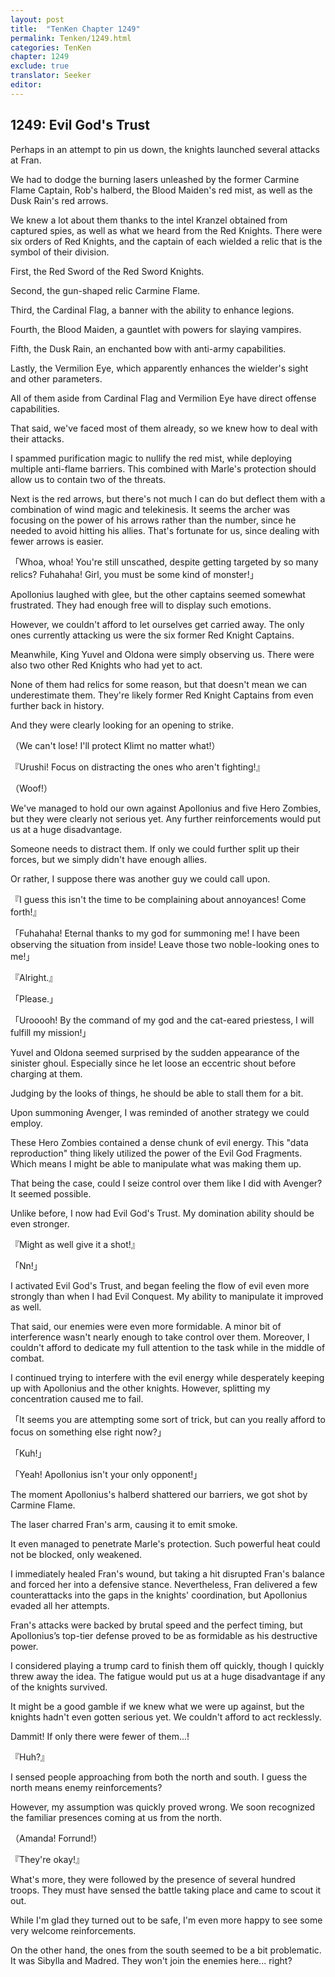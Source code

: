 ```yaml
---
layout: post
title:  "TenKen Chapter 1249"
permalink: Tenken/1249.html
categories: TenKen
chapter: 1249
exclude: true
translator: Seeker
editor: 
---
```

<h2>1249: Evil God's Trust</h2>

Perhaps in an attempt to pin us down, the knights launched several attacks at Fran.

We had to dodge the burning lasers unleashed by the former Carmine Flame Captain, Rob's halberd, the Blood Maiden's red mist, as well as the Dusk Rain's red arrows.

We knew a lot about them thanks to the intel Kranzel obtained from captured spies, as well as what we heard from the Red Knights. There were six orders of Red Knights, and the captain of each wielded a relic that is the symbol of their division.

First, the Red Sword of the Red Sword Knights.

Second, the gun-shaped relic Carmine Flame.

Third, the Cardinal Flag, a banner with the ability to enhance legions.

Fourth, the Blood Maiden, a gauntlet with powers for slaying vampires.

Fifth, the Dusk Rain, an enchanted bow with anti-army capabilities.

Lastly, the Vermilion Eye, which apparently enhances the wielder's sight and other parameters.

All of them aside from Cardinal Flag and Vermilion Eye have direct offense capabilities.

That said, we've faced most of them already, so we knew how to deal with their attacks.

I spammed purification magic to nullify the red mist, while deploying multiple anti-flame barriers. This combined with Marle's protection should allow us to contain two of the threats.

Next is the red arrows, but there's not much I can do but deflect them with a combination of wind magic and telekinesis. It seems the archer was focusing on the power of his arrows rather than the number, since he needed to avoid hitting his allies. That's fortunate for us, since dealing with fewer arrows is easier.

「Whoa, whoa! You're still unscathed, despite getting targeted by so many relics? Fuhahaha! Girl, you must be some kind of monster!」

Apollonius laughed with glee, but the other captains seemed somewhat frustrated. They had enough free will to display such emotions.

However, we couldn't afford to let ourselves get carried away. The only ones currently attacking us were the six former Red Knight Captains.

Meanwhile, King Yuvel and Oldona were simply observing us. There were also two other Red Knights who had yet to act.

None of them had relics for some reason, but that doesn't mean we can underestimate them. They're likely former Red Knight Captains from even further back in history.

And they were clearly looking for an opening to strike.

（We can't lose! I'll protect Klimt no matter what!）

『Urushi! Focus on distracting the ones who aren't fighting!』

（Woof!）

We've managed to hold our own against Apollonius and five Hero Zombies, but they were clearly not serious yet. Any further reinforcements would put us at a huge disadvantage.

Someone needs to distract them. If only we could further split up their forces, but we simply didn't have enough allies.

Or rather, I suppose there was another guy we could call upon.

『I guess this isn't the time to be complaining about annoyances! Come forth!』

「Fuhahaha! Eternal thanks to my god for summoning me! I have been observing the situation from inside! Leave those two noble-looking ones to me!」

『Alright.』

「Please.」

「Urooooh! By the command of my god and the cat-eared priestess, I will fulfill my mission!」

Yuvel and Oldona seemed surprised by the sudden appearance of the sinister ghoul. Especially since he let loose an eccentric shout before charging at them.

Judging by the looks of things, he should be able to stall them for a bit.

Upon summoning Avenger, I was reminded of another strategy we could employ.

These Hero Zombies contained a dense chunk of evil energy. This "data reproduction" thing likely utilized the power of the Evil God Fragments. Which means I might be able to manipulate what was making them up.

That being the case, could I seize control over them like I did with Avenger? It seemed possible.

Unlike before, I now had Evil God's Trust. My domination ability should be even stronger.

『Might as well give it a shot!』

「Nn!」

I activated Evil God's Trust, and began feeling the flow of evil even more strongly than when I had Evil Conquest. My ability to manipulate it improved as well.

That said, our enemies were even more formidable. A minor bit of interference wasn't nearly enough to take control over them. Moreover, I couldn't afford to dedicate my full attention to the task while in the middle of combat.

I continued trying to interfere with the evil energy while desperately keeping up with Apollonius and the other knights. However, splitting my concentration caused me to fail.

「It seems you are attempting some sort of trick, but can you really afford to focus on something else right now?」

「Kuh!」

「Yeah! Apollonius isn't your only opponent!」

The moment Apollonius's halberd shattered our barriers, we got shot by Carmine Flame.

The laser charred Fran's arm, causing it to emit smoke.

It even managed to penetrate Marle's protection. Such powerful heat could not be blocked, only weakened.

I immediately healed Fran's wound, but taking a hit disrupted Fran's balance and forced her into a defensive stance. Nevertheless, Fran delivered a few counterattacks into the gaps in the knights' coordination, but Apollonius evaded all her attempts.

Fran's attacks were backed by brutal speed and the perfect timing, but Apollonius’s top-tier defense proved to be as formidable as his destructive power.

I considered playing a trump card to finish them off quickly, though I quickly threw away the idea. The fatigue would put us at a huge disadvantage if any of the knights survived.

It might be a good gamble if we knew what we were up against, but the knights hadn't even gotten serious yet. We couldn't afford to act recklessly.

Dammit! If only there were fewer of them...!

『Huh?』

I sensed people approaching from both the north and south. I guess the north means enemy reinforcements?

However, my assumption was quickly proved wrong. We soon recognized the familiar presences coming at us from the north.

（Amanda! Forrund!）

『They're okay!』

What's more, they were followed by the presence of several hundred troops. They must have sensed the battle taking place and came to scout it out.

While I'm glad they turned out to be safe, I'm even more happy to see some very welcome reinforcements.

On the other hand, the ones from the south seemed to be a bit problematic. It was Sibylla and Madred. They won't join the enemies here... right?



